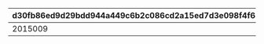 |d30fb86ed9d29bdd944a449c6b2c086cd2a15ed7d3e098f4f68b82d5090f04a7|6c10567855c60457e437e7c353e36c98158c093a55ab7b7aa2db6f5e9096194d|5b4b8718423533fb445bf60603dd7257354eb312e222c316b1d23a1352b88fe4|cf5d1cc2efa77ec846463c4a0aab1bcee823a2cce09fff042b1af411d010173c|bba5a02b59d208ed57e41b59759febe8f98678222d7b58132bda98a385024507|12ab4b27e2c0f245889b8c7bf0558477c158ac372b10d3dd6bff21cf14d85174|cc7d72d976ef84b5eed703c3e4d86908408960cdbabb5f1803dbb394b5434430|66d14a6b1ab85b9cbc9039bc144c3079120819d7ed32a9c66a15d01c63d7294b|8896ea0ea8ed98501d2d1eb3dcb198e8b18b0629949db91f55a442bb39a48589|877694503e0fa8fc2418128ada692d5f07f696b88f446b3b9e9da7e56ef7f77d|14cbd81e762d46d67db17e3ca36e4e7304ddd055257677fb6e375868b9fa8611|877784f445e219c461a9d8ff9a24858599a3d0835526486b2d6cc8971ead3520|f01c5670d7e35a1e2bf3884ca562bc74b31686f1f143a56188620e05f65e79fb|
| --- | --- | --- | --- | --- | --- | --- | --- | --- | --- | --- | --- | --- |
|2015009|2019/12/30 14:59:59|1|2020/01/06 14:59:59||2019/12/29 14:59:59|2015008||bgm_M300|2015006|bgm_M260|2019/12/22 15:00:00|2019/12/18 15:00:00|
